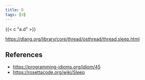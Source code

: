 ```yaml
---
title: D
tags: [d]
---
```


{{< c "a.d" >}}

<https://dlang.org/library/core/thread/osthread/thread.sleep.html>

## References

- <https://programming-idioms.org/idiom/45>
- <https://rosettacode.org/wiki/Sleep>
